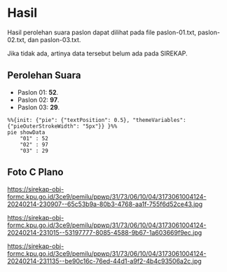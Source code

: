 # Hasil

Hasil perolehan suara paslon dapat dilihat pada file paslon-01.txt, paslon-02.txt, dan paslon-03.txt.

Jika tidak ada, artinya data tersebut belum ada pada SIREKAP.

## Perolehan Suara

 * Paslon 01: **52**.
 * Paslon 02: **97**.
 * Paslon 03: **29**.

```mermaid
%%{init: {"pie": {"textPosition": 0.5}, "themeVariables": {"pieOuterStrokeWidth": "5px"}} }%%
pie showData
    "01" : 52
    "02" : 97
    "03" : 29
```
## Foto C Plano

https://sirekap-obj-formc.kpu.go.id/3ce9/pemilu/ppwp/31/73/06/10/04/3173061004124-20240214-230907--65c53b9a-80b3-4768-aa1f-755f6d52ce43.jpg

https://sirekap-obj-formc.kpu.go.id/3ce9/pemilu/ppwp/31/73/06/10/04/3173061004124-20240214-231015--53197777-8085-4588-9b67-1a603669f9ec.jpg

https://sirekap-obj-formc.kpu.go.id/3ce9/pemilu/ppwp/31/73/06/10/04/3173061004124-20240214-231135--be90c16c-76ed-44d1-a9f2-4b4c93506a2c.jpg
